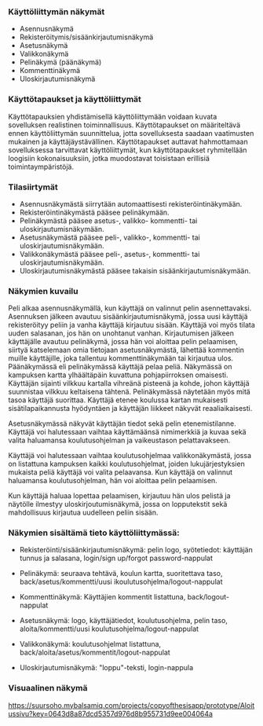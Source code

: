 

### Käyttöliittymän näkymät

* Asennusnäkymä
* Rekisteröitymis/sisäänkirjautumisnäkymä
* Asetusnäkymä
* Valikkonäkymä
* Pelinäkymä (päänäkymä)
* Kommenttinäkymä
* Uloskirjautumisnäkymä

### Käyttötapaukset ja käyttöliittymät

Käyttötapauksien yhdistämisellä käyttöliittymään voidaan kuvata sovelluksen realistinen toiminnallisuus. 
Käyttötapaukset on määriteltävä ennen käyttöliittymän suunnittelua, jotta sovelluksesta saadaan vaatimusten mukainen
ja käyttäjäystävällinen. Käyttötapaukset auttavat hahmottamaan sovelluksessa tarvittavat käyttöliittymät, kun
käyttötapaukset ryhmitellään loogisiin kokonaisuuksiin, jotka muodostavat toisistaan erillisiä toimintaympäristöjä.

### Tilasiirtymät

* Asennusnäkymästä siirrytään automaattisesti rekisteröintinäkymään. 
* Rekisteröintinäkymästä pääsee pelinäkymään.
* Pelinäkymästä pääsee asetus-, valikko- kommentti- tai uloskirjautumisnäkymään. 
* Asetusnäkymästä pääsee peli-, valikko-, kommentti- tai uloskirjautumisnäkymään. 
* Valikkonäkymästä pääsee peli-, asetus-, kommentti- tai uloskirjautumisnäkymään. 
* Uloskirjautumisnäkymästä pääsee takaisin sisäänkirjautumisnäkymään.

### Näkymien kuvailu

Peli alkaa asennusnäkymällä, kun käyttäjä on valinnut pelin asennettavaksi. 
Asennuksen jälkeen avautuu sisäänkirjautumisnäkymä, jossa uusi käyttäjä rekisteröityy
peliin ja vanha käyttäjä kirjautuu sisään. Käyttäjä voi myös tilata uuden salasanan, 
jos hän on unohtanut vanhan. 
Kirjautumisen jälkeen käyttäjälle avautuu pelinäkymä, jossa hän voi aloittaa pelin 
pelaamisen, siirtyä katselemaan omia tietojaan asetusnäkymästä, lähettää kommentin 
muille käyttäjille, joka tallentuu kommenttinäkymään tai kirjautua ulos. 
Päänäkymässä eli pelinäkymässä käyttäjä pelaa peliä. 
Näkymässä on kampuksen kartta ylhäältäpäin kuvattuna pohjapiirroksen omaisesti. 
Käyttäjän sijainti vilkkuu kartalla vihreänä pisteenä ja kohde, johon käyttäjä suunnistaa
vilkkuu keltaisena tähtenä. Pelinäkymässä näytetään myös mitä tasoa käyttäjä suorittaa. 
Käyttäjä etenee koulussa kartan mukaisesti sisätilapaikannusta hyödyntäen ja käyttäjän 
liikkeet näkyvät reaaliaikaisesti.

Asetusnäkymässä näkyvät käyttäjän tiedot sekä pelin etenemistilanne. 
Käyttäjä voi halutessaan vaihtaa käyttämäänsä nimimerkkiä ja kuvaa sekä valita 
haluamansa koulutusohjelman ja vaikeustason pelattavakseen.

Käyttäjä voi halutessaan vaihtaa koulutusohjelmaa valikkonäkymästä, 
jossa on listattuna kampuksen kaikki koulutusohjelmat, joiden lukujärjestyksien mukaista 
peliä käyttäjä voi valita pelaavansa. Kun käyttäjä on valinnut haluamansa koulutusohjelman, 
hän voi aloittaa pelin pelaamisen.

Kun käyttäjä haluaa lopettaa pelaamisen, kirjautuu hän ulos pelistä ja näytölle ilmestyy 
uloskirjoutumisnäkymä, jossa on lopputekstit sekä mahdollisuus kirjautua uudelleen peliin sisään.


### Näkymien sisältämä tieto käyttöliittymässä: 

* Rekisteröinti/sisäänkirjautumisnäkymä: pelin logo, syötetiedot: käyttäjän tunnus ja salasana, login/sign up/forgot password-nappulat

* Pelinäkymä: seuraava tehtävä, koulun kartta, suoritettava taso, back/asetus/kommentti/uusi ikoulutusohjelma/logout-nappulat

* Kommenttinäkymä: Käyttäjien kommentit listattuna, back/logout-nappulat

* Asetusnäkymä: logo, käyttäjätiedot, koulutusohjelma, pelin taso, aloita/kommentti/uusi koulutusohjelma/logout-nappulat

* Valikkonäkymä: koulutusohjelmat listattuna, back/aloita/asetus/kommentit/logout-nappulat

* Uloskirjautumisnäkymä: "loppu"-teksti, login-nappula


### Visuaalinen näkymä

https://suursoho.mybalsamiq.com/projects/copyofthesisapp/prototype/Aloitussivu?key=0643d8a87dcd5357d976d8b955731d9ee004064a
